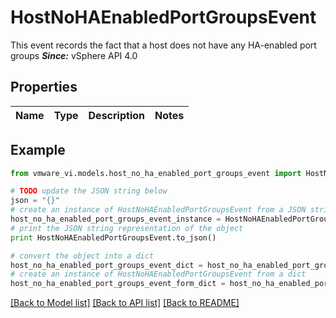 # HostNoHAEnabledPortGroupsEvent

This event records the fact that a host does not have any HA-enabled port groups  ***Since:*** vSphere API 4.0 

## Properties
Name | Type | Description | Notes
------------ | ------------- | ------------- | -------------

## Example

```python
from vmware_vi.models.host_no_ha_enabled_port_groups_event import HostNoHAEnabledPortGroupsEvent

# TODO update the JSON string below
json = "{}"
# create an instance of HostNoHAEnabledPortGroupsEvent from a JSON string
host_no_ha_enabled_port_groups_event_instance = HostNoHAEnabledPortGroupsEvent.from_json(json)
# print the JSON string representation of the object
print HostNoHAEnabledPortGroupsEvent.to_json()

# convert the object into a dict
host_no_ha_enabled_port_groups_event_dict = host_no_ha_enabled_port_groups_event_instance.to_dict()
# create an instance of HostNoHAEnabledPortGroupsEvent from a dict
host_no_ha_enabled_port_groups_event_form_dict = host_no_ha_enabled_port_groups_event.from_dict(host_no_ha_enabled_port_groups_event_dict)
```
[[Back to Model list]](../README.md#documentation-for-models) [[Back to API list]](../README.md#documentation-for-api-endpoints) [[Back to README]](../README.md)


